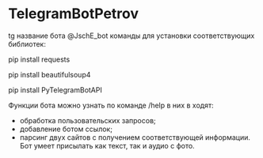 # TelegramBotPetrov
tg название бота @JschE_bot
команды для установки соответствующих библиотек:

pip install requests

pip install beautifulsoup4

pip install PyTelegramBotAPI


Функции бота можно узнать по команде /help
в них в ходят:
- обработка пользовательских запросов;
- добавление ботом ссылок;
- парсинг двух сайтов с получением соответствующей информации.
Бот умеет присылать как текст, так и аудио с фото. 
